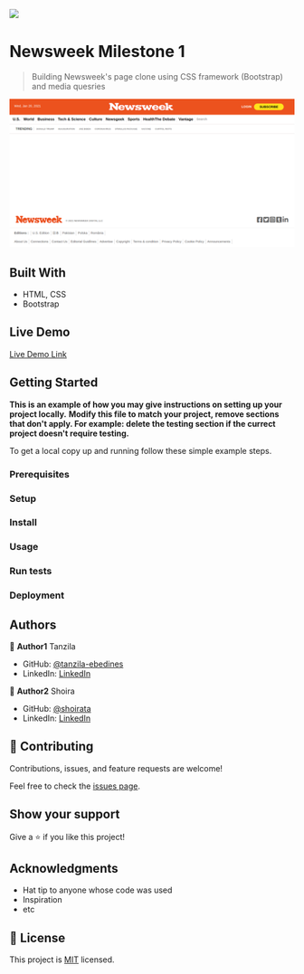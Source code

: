 ![](https://img.shields.io/badge/Microverse-blueviolet)

# Newsweek Milestone 1

> Building Newsweek's page clone using CSS framework (Bootstrap) and media quesries

![Desktop](./img/desktop.png)

## Built With

- HTML, CSS
- Bootstrap

## Live Demo

[Live Demo Link](https://tanzila-abedin.github.io/newsweek/)

## Getting Started

**This is an example of how you may give instructions on setting up your project locally.**
**Modify this file to match your project, remove sections that don't apply. For example: delete the testing section if the currect project doesn't require testing.**

To get a local copy up and running follow these simple example steps.

### Prerequisites

### Setup

### Install

### Usage

### Run tests

### Deployment

## Authors

👤 **Author1** Tanzila

- GitHub: [@tanzila-ebedines](https://github.com/githubhandle)
- LinkedIn: [LinkedIn](https://linkedin.com/linkedinhandle)

👤 **Author2** Shoira

- GitHub: [@shoirata](https://github.com/githubhandle)
- LinkedIn: [LinkedIn](https://linkedin.com/linkedinhandle)

## 🤝 Contributing

Contributions, issues, and feature requests are welcome!

Feel free to check the [issues page](issues/).

## Show your support

Give a ⭐️ if you like this project!

## Acknowledgments

- Hat tip to anyone whose code was used
- Inspiration
- etc

## 📝 License

This project is [MIT](lic.url) licensed.
